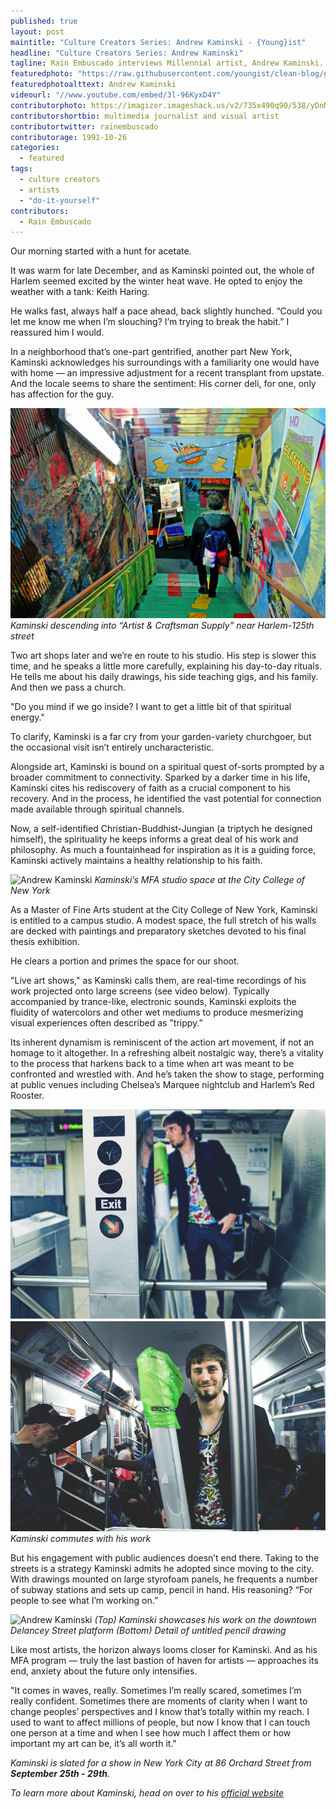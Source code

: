 ```yaml
---
published: true
layout: post
maintitle: "Culture Creators Series: Andrew Kaminski - {Young}ist"
headline: "Culture Creators Series: Andrew Kaminski"
tagline: Rain Embuscado interviews Millennial artist, Andrew Kaminski.
featuredphoto: "https://raw.githubusercontent.com/youngist/clean-blog/gh-pages/_posts/PHOTO%201.jpg"
featuredphotoalttext: Andrew Kaminski
videourl: "//www.youtube.com/embed/3l-96KyxD4Y"
contributorphoto: https://imagizer.imageshack.us/v2/735x490q90/538/yDnMJp.jpg
contributorshortbio: multimedia journalist and visual artist
contributortwitter: rainembuscado
contributorage: 1991-10-26
categories: 
  - featured
tags: 
  - culture creators
  - artists
  - "do-it-yourself"
contributors:
  - Rain Embuscado
---
```

Our morning started with a hunt for acetate.

It was warm for late December, and as Kaminski pointed out, the whole of Harlem seemed excited by the winter heat wave. He opted to enjoy the weather with a tank: Keith Haring. 

He walks fast, always half a pace ahead, back slightly hunched. “Could you let me know me when I’m slouching? I’m trying to break the habit.” I reassured him I would.

In a neighborhood that’s one-part gentrified, another part New York, Kaminski acknowledges his surroundings with a familiarity one would have with home — an impressive adjustment for a recent transplant from upstate. And the locale seems to share the sentiment: His corner deli, for one, only has affection for the guy.

![Andrew Kaminski](https://raw.githubusercontent.com/youngist/clean-blog/gh-pages/_posts/PHOTO%202.jpg)
_Kaminski descending into “Artist & Craftsman Supply” near Harlem-125th street_

Two art shops later and we’re en route to his studio. His step is slower this time, and he speaks a little more carefully, explaining his day-to-day rituals. He tells me about his daily drawings, his side teaching gigs, and his family. And then we pass a church.

"Do you mind if we go inside? I want to get a little bit of that spiritual energy."

To clarify, Kaminski is a far cry from your garden-variety churchgoer, but the occasional visit isn’t entirely uncharacteristic. 

Alongside art, Kaminski is bound on a spiritual quest of-sorts prompted by a broader commitment to connectivity. Sparked by a darker time in his life, Kaminski cites his rediscovery of faith as a crucial component to his recovery. And in the process, he identified the vast potential for connection made available through spiritual channels.

Now, a self-identified Christian-Buddhist-Jungian (a triptych he designed himself), the spirituality he keeps informs a great deal of his work and philosophy. As much a fountainhead for inspiration as it is a guiding force, Kaminski actively maintains a healthy relationship to his faith.

![Andrew Kaminski](https://raw.githubusercontent.com/youngist/clean-blog/gh-pages/_posts/PHOTO%203.jpg)
_Kaminski’s MFA studio space at the City College of New York_

As a Master of Fine Arts student at the City College of New York, Kaminski is entitled to a campus studio. A modest space, the full stretch of his walls are decked with paintings and preparatory sketches devoted to his final thesis exhibition.

He clears a portion and primes the space for our shoot.

"Live art shows," as Kaminski calls them, are real-time recordings of his work projected onto large screens (see video below). Typically accompanied by trance-like, electronic sounds, Kaminski exploits the fluidity of watercolors and other wet mediums to produce mesmerizing visual experiences often described as "trippy.”

Its inherent dynamism is reminiscent of the action art movement, if not an homage to it altogether. In a refreshing albeit nostalgic way, there’s a vitality to the process that harkens back to a time when art was meant to be confronted and wrestled with. And he’s taken the show to stage, performing at public venues including Chelsea’s Marquee nightclub and Harlem’s Red Rooster.

![Andrew Kaminski](https://raw.githubusercontent.com/youngist/clean-blog/gh-pages/_posts/PHOTO%204.jpg)
_Kaminski commutes with his work_

But his engagement with public audiences doesn’t end there. Taking to the streets is a strategy Kaminski admits he adopted since moving to the city. With drawings mounted on large styrofoam panels, he frequents a number of subway stations and sets up camp, pencil in hand. His reasoning? “For people to see what I’m working on.”

![Andrew Kaminski](https://raw.githubusercontent.com/youngist/clean-blog/gh-pages/_posts/PHOTO%205.jpg)
_(Top) Kaminski showcases his work on the downtown Delancey Street platform (Bottom) Detail of untitled pencil drawing_

Like most artists, the horizon always looms closer for Kaminski. And as his MFA program — truly the last bastion of haven for artists — approaches its end, anxiety about the future only intensifies. 

"It comes in waves, really. Sometimes I’m really scared, sometimes I’m really confident. Sometimes there are moments of clarity when I want to change peoples’ perspectives and I know that’s totally within my reach. I used to want to affect millions of people, but now I know that I can touch one person at a time and when I see how much I affect them or how important my art can be, it’s all worth it."

_Kaminski is slated for a show in New York City at 86 Orchard Street from **September 25th - 29th**._

_To learn more about Kaminski, head on over to his [official website](http://www.andrewkaminskiart.com/)_


